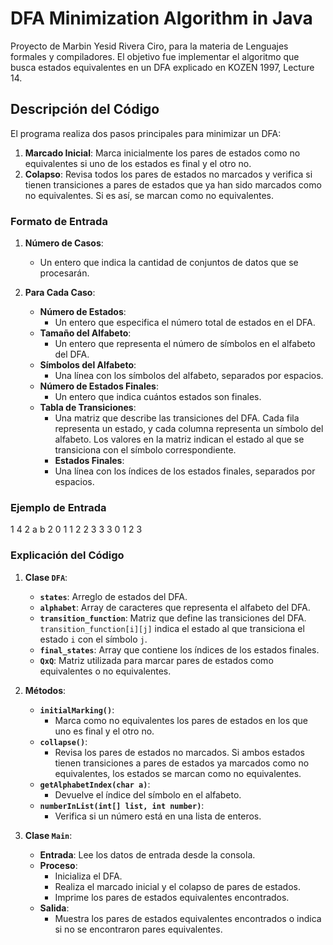 # DFA Minimization Algorithm in Java
Proyecto de Marbin Yesid Rivera Ciro, para la materia de Lenguajes formales y compiladores. El objetivo fue implementar el algoritmo que busca estados equivalentes en un DFA explicado en KOZEN 1997, Lecture 14.

## Descripción del Código

El programa realiza dos pasos principales para minimizar un DFA:

1. **Marcado Inicial**: Marca inicialmente los pares de estados como no equivalentes si uno de los estados es final y el otro no.
2. **Colapso**: Revisa todos los pares de estados no marcados y verifica si tienen transiciones a pares de estados que ya han sido marcados como no equivalentes. Si es así, se marcan como no equivalentes.

### Formato de Entrada

1. **Número de Casos**:
   - Un entero que indica la cantidad de conjuntos de datos que se procesarán.

2. **Para Cada Caso**:
   - **Número de Estados**:
     - Un entero que especifica el número total de estados en el DFA.
   - **Tamaño del Alfabeto**:
     - Un entero que representa el número de símbolos en el alfabeto del DFA.
   - **Símbolos del Alfabeto**:
     - Una línea con los símbolos del alfabeto, separados por espacios.
   - **Número de Estados Finales**:
     - Un entero que indica cuántos estados son finales.
   - **Tabla de Transiciones**:
     - Una matriz que describe las transiciones del DFA. Cada fila representa un estado, y cada columna representa un símbolo del alfabeto. Los valores en la matriz indican el estado al que se transiciona con el símbolo correspondiente.
     - **Estados Finales**:
     - Una línea con los índices de los estados finales, separados por espacios.

### Ejemplo de Entrada
1
4
2
a b
2
0 1
1 2
2 3
3 3
0 1 2 3



### Explicación del Código

1. **Clase `DFA`**:
   - **`states`**: Arreglo de estados del DFA.
   - **`alphabet`**: Array de caracteres que representa el alfabeto del DFA.
   - **`transition_function`**: Matriz que define las transiciones del DFA. `transition_function[i][j]` indica el estado al que transiciona el estado `i` con el símbolo `j`.
   - **`final_states`**: Array que contiene los índices de los estados finales.
   - **`QxQ`**: Matriz utilizada para marcar pares de estados como equivalentes o no equivalentes.

2. **Métodos**:
   - **`initialMarking()`**:
     - Marca como no equivalentes los pares de estados en los que uno es final y el otro no.
   - **`collapse()`**:
     - Revisa los pares de estados no marcados. Si ambos estados tienen transiciones a pares de estados ya marcados como no equivalentes, los estados se marcan como no equivalentes.
   - **`getAlphabetIndex(char a)`**:
     - Devuelve el índice del símbolo en el alfabeto.
   - **`numberInList(int[] list, int number)`**:
     - Verifica si un número está en una lista de enteros.

3. **Clase `Main`**:
   - **Entrada**: Lee los datos de entrada desde la consola.
   - **Proceso**:
     - Inicializa el DFA.
     - Realiza el marcado inicial y el colapso de pares de estados.
     - Imprime los pares de estados equivalentes encontrados.
   - **Salida**:
     - Muestra los pares de estados equivalentes encontrados o indica si no se encontraron pares equivalentes.




